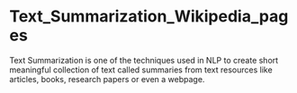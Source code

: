 # Text_Summarization_Wikipedia_pages
Text Summarization is one of the techniques used in NLP to create short meaningful collection of text called summaries from text resources like articles, books, research papers or even a webpage.
